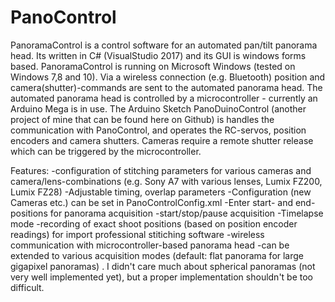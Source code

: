 # PanoControl
PanoramaControl is a control software for an automated pan/tilt panorama head. Its written in C# (VisualStudio 2017) and its GUI is windows forms based. PanoramaControl is running on Microsoft Windows (tested on Windows 7,8 and 10). Via a wireless connection (e.g. Bluetooth) position and camera(shutter)-commands are sent to the automated panorama head.  The automated panorama head is controlled by a microcontroller - currently an Arduino Mega is in use. The Arduino Sketch PanoDuinoControl (another project of mine that can be found here on Github) is handles the communication with PanoControl, and operates the RC-servos, position encoders and camera shutters. Cameras require a remote shutter  release which can be triggered by the microcontroller.


Features:
-configuration of stitching parameters for various cameras and camera/lens-combinations (e.g. Sony A7 with various lenses, Lumix FZ200, Lumix FZ28)
-Adjustable timing, overlap parameters
-Configuration (new Cameras etc.) can be set in PanoControlConfig.xml
-Enter start- and end-positions for panorama acquisition
-start/stop/pause acquisition 
-Timelapse mode
-recording of exact shoot positions (based on position encoder readings) for import professional stitiching software
-wireless communication with microcontroller-based panorama head 
-can be extended to various acquisition modes (default: flat panorama for large gigapixel panoramas) . I didn't care much about spherical 
 panoramas (not very well implemented yet), but a proper implementation shouldn't be too difficult.

